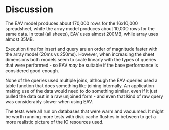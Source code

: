 # Discussion

The EAV model produces about 170,000 rows for the 16x10,000 spreadsheet,
while the array model produces about 10,000 rows for the same data. In total
(all sheets), EAV uses almost 200MB, while array uses almost 35MB.

Execution time for insert and query are an order of magnitude faster with
the array model (20ms vs 250ms). However, when increasing the sheet dimensions
both models seem to scale linearly with the types of queries that were
performed - so EAV *may* be suitable if the base performance is considered good
enough.

None of the queries used multiple joins, although the EAV queries
used a table function that does something like joining internally. An
application making use of the data would need to do something similar, even if
it just pulled the data out in a raw unjoined form - and even that kind of raw
query was considerably slower when using EAV.

The tests were all run on databases that were warm and vacuumed. It might be
worth running more tests with disk cache flushes in between to get a more
realistic picture of the IO resources used.
